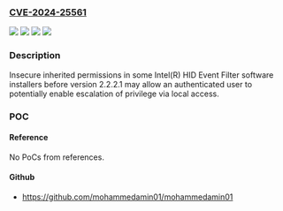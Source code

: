 ### [CVE-2024-25561](https://cve.mitre.org/cgi-bin/cvename.cgi?name=CVE-2024-25561)
![](https://img.shields.io/static/v1?label=Product&message=Intel(R)%20HID%20Event%20Filter%20software%20installers&color=blue)
![](https://img.shields.io/static/v1?label=Version&message=%3D%20before%20version%202.2.2.1%20&color=brighgreen)
![](https://img.shields.io/static/v1?label=Vulnerability&message=Insecure%20inherited%20permissions&color=brighgreen)
![](https://img.shields.io/static/v1?label=Vulnerability&message=escalation%20of%20privilege&color=brighgreen)

### Description

Insecure inherited permissions in some Intel(R) HID Event Filter software installers before version 2.2.2.1 may allow an authenticated user to potentially enable escalation of privilege via local access.

### POC

#### Reference
No PoCs from references.

#### Github
- https://github.com/mohammedamin01/mohammedamin01

